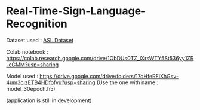 # Real-Time-Sign-Language-Recognition

Dataset used : [ASL Dataset](https://drive.google.com/drive/folders/1v3EWedumUJ64xmrPOfQ7e3GJ5K-GC45d?usp=sharing)

Colab notebook : https://colab.research.google.com/drive/1ObDUs0TZ_iXrsWTY5St536yy1ZR-cGMM?usp=sharing

Model used : https://drive.google.com/drive/folders/17dHfeRFlXhGsv-4um3cIzETB4HDfofvu?usp=sharing
(Use the one with name : model_30epoch.h5)

(application is still in development)
